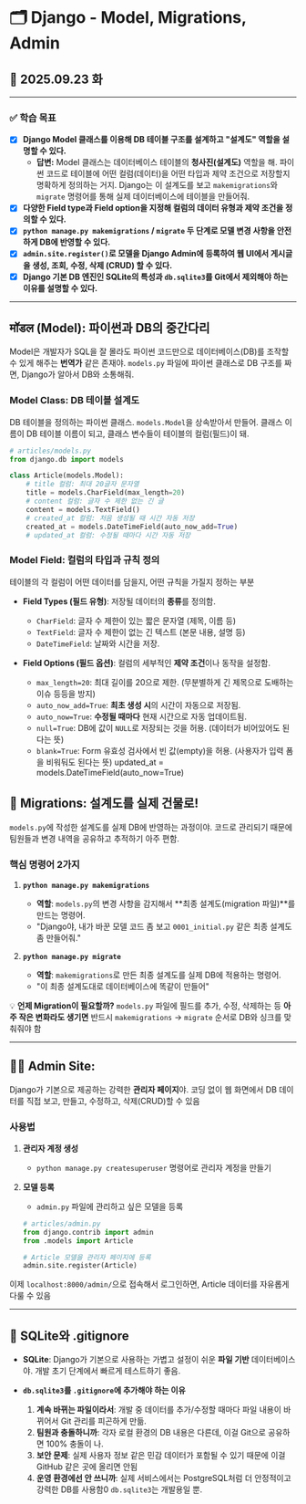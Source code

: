 # 🗂️ Django - Model, Migrations, Admin

## 📅 2025.09.23 화

---

### ✅ 학습 목표

- [x] **Django Model 클래스를 이용해 DB 테이블 구조를 설계하고 "설계도" 역할을 설명할 수 있다.**
    - **답변:** Model 클래스는 데이터베이스 테이블의 **청사진(설계도)** 역할을 해. 파이썬 코드로 테이블에 어떤 컬럼(데이터)을 어떤 타입과 제약 조건으로 저장할지 명확하게 정의하는 거지. Django는 이 설계도를 보고 `makemigrations`와 `migrate` 명령어를 통해 실제 데이터베이스에 테이블을 만들어줘.
- [x] **다양한 Field type과 Field option을 지정해 컬럼의 데이터 유형과 제약 조건을 정의할 수 있다.**
- [x] **`python manage.py makemigrations` / `migrate` 두 단계로 모델 변경 사항을 안전하게 DB에 반영할 수 있다.**
- [x] **`admin.site.register()`로 모델을 Django Admin에 등록하여 웹 UI에서 게시글을 생성, 조회, 수정, 삭제 (CRUD) 할 수 있다.**
- [x] **Django 기본 DB 엔진인 SQLite의 특성과 `db.sqlite3`를 Git에서 제외해야 하는 이유를 설명할 수 있다.**

---

##  मॉडल (Model): 파이썬과 DB의 중간다리

Model은 개발자가 SQL을 잘 몰라도 파이썬 코드만으로 데이터베이스(DB)를 조작할 수 있게 해주는 **번역가** 같은 존재야. `models.py` 파일에 파이썬 클래스로 DB 구조를 짜면, Django가 알아서 DB와 소통해줘.

### Model Class: DB 테이블 설계도

DB 테이블을 정의하는 파이썬 클래스. `models.Model`을 상속받아서 만들어. 클래스 이름이 DB 테이블 이름이 되고, 클래스 변수들이 테이블의 컬럼(필드)이 돼.

```python
# articles/models.py
from django.db import models

class Article(models.Model):
    # title 컬럼: 최대 20글자 문자열
    title = models.CharField(max_length=20)
    # content 컬럼: 글자 수 제한 없는 긴 글
    content = models.TextField()
    # created_at 컬럼: 처음 생성될 때 시간 자동 저장
    created_at = models.DateTimeField(auto_now_add=True)
    # updated_at 컬럼: 수정될 때마다 시간 자동 저장
```
### Model Field: 컬럼의 타입과 규칙 정의

테이블의 각 컬럼이 어떤 데이터를 담을지, 어떤 규칙을 가질지 정하는 부분

-   **Field Types (필드 유형)**: 저장될 데이터의 **종류**를 정의함.
    -   `CharField`: 글자 수 제한이 있는 짧은 문자열 (제목, 이름 등)
    -   `TextField`: 글자 수 제한이 없는 긴 텍스트 (본문 내용, 설명 등)
    -   `DateTimeField`: 날짜와 시간을 저장.

-   **Field Options (필드 옵션)**: 컬럼의 세부적인 **제약 조건**이나 동작을 설정함.
    -   `max_length=20`: 최대 길이를 20으로 제한. (무분별하게 긴 제목으로 도배하는 이슈 등등을 방지)
    -   `auto_now_add=True`: **최초 생성 시**의 시간이 자동으로 저장됨.
    -   `auto_now=True`: **수정될 때마다** 현재 시간으로 자동 업데이트됨.
    -   `null=True`: DB에 값이 `NULL`로 저장되는 것을 허용. (데이터가 비어있어도 된다는 뜻)
    -   `blank=True`: Form 유효성 검사에서 빈 값(empty)을 허용. (사용자가 입력 폼을 비워둬도 된다는 뜻)
    updated_at = models.DateTimeField(auto_now=True)


## 🚀 Migrations: 설계도를 실제 건물로!

`models.py`에 작성한 설계도를 실제 DB에 반영하는 과정이야. 코드로 관리되기 때문에 팀원들과 변경 내역을 공유하고 추적하기 아주 편함.

### 핵심 명령어 2가지

1.  **`python manage.py makemigrations`**
    -   **역할**: `models.py`의 변경 사항을 감지해서 **최종 설계도(migration 파일)**를 만드는 명령어.
    -   "Django야, 내가 바꾼 모델 코드 좀 보고 `0001_initial.py` 같은 최종 설계도 좀 만들어줘."

2.  **`python manage.py migrate`**
    -   **역할**: `makemigrations`로 만든 최종 설계도를 실제 DB에 적용하는 명령어.
    -   "이 최종 설계도대로 데이터베이스에 똑같이 만들어"

💡 **언제 Migration이 필요할까?**
`models.py` 파일에 필드를 추가, 수정, 삭제하는 등 **아주 작은 변화라도 생기면** 반드시 `makemigrations` -> `migrate` 순서로 DB와 싱크를 맞춰줘야 함

---

## 👨‍💻 Admin Site: 

Django가 기본으로 제공하는 강력한 **관리자 페이지**야. 코딩 없이 웹 화면에서 DB 데이터를 직접 보고, 만들고, 수정하고, 삭제(CRUD)할 수 있음

### 사용법

1.  **관리자 계정 생성**
    -   `python manage.py createsuperuser` 명령어로 관리자 계정을 만들기

2.  **모델 등록**
    -   `admin.py` 파일에 관리하고 싶은 모델을 등록
    ```python
    # articles/admin.py
    from django.contrib import admin
    from .models import Article

    # Article 모델을 관리자 페이지에 등록
    admin.site.register(Article)
    ```

이제 `localhost:8000/admin/`으로 접속해서 로그인하면, Article 데이터를 자유롭게 다룰 수 있음

---

## 🤫 SQLite와 .gitignore

-   **SQLite**: Django가 기본으로 사용하는 가볍고 설정이 쉬운 **파일 기반** 데이터베이스야. 개발 초기 단계에서 빠르게 테스트하기 좋음.

-   **`db.sqlite3`를 `.gitignore`에 추가해야 하는 이유**
    1.  **계속 바뀌는 파일이라서**: 개발 중 데이터를 추가/수정할 때마다 파일 내용이 바뀌어서 Git 관리를 피곤하게 만듦.
    2.  **팀원과 충돌하니까**: 각자 로컬 환경의 DB 내용은 다른데, 이걸 Git으로 공유하면 100% 충돌이 나.
    3.  **보안 문제**: 실제 사용자 정보 같은 민감 데이터가 포함될 수 있기 때문에 이걸 GitHub 같은 곳에 올리면 안됨 
    4.  **운영 환경에선 안 쓰니까**: 실제 서비스에서는 PostgreSQL처럼 더 안정적이고 강력한 DB를 사용함0 `db.sqlite3`는 개발용일 뿐.
